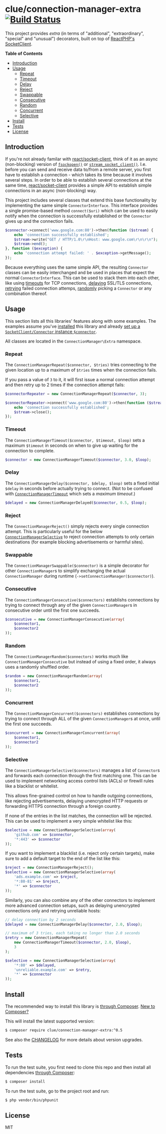 # clue/connection-manager-extra [![Build Status](https://travis-ci.org/clue/php-connection-manager-extra.svg?branch=master)](https://travis-ci.org/clue/php-connection-manager-extra)

This project provides _extra_ (in terms of "additional", "extraordinary", "special" and "unusual") decorators,
built on top of [ReactPHP's SocketClient](https://github.com/reactphp/socket-client).

**Table of Contents**

* [Introduction](#introduction)
* [Usage](#usage)
  * [Repeat](#repeat)
  * [Timeout](#timeout)
  * [Delay](#delay)
  * [Reject](#reject)
  * [Swappable](#swappable)
  * [Consecutive](#consecutive)
  * [Random](#random)
  * [Concurrent](#concurrent)
  * [Selective](#selective)
* [Install](#install)
* [Tests](#tests)
* [License](#license)

## Introduction

If you're not already familar with [react/socket-client](https://github.com/reactphp/socket-client),
think of it as an async (non-blocking) version of [`fsockopen()`](http://php.net/manual/en/function.fsockopen.php)
or [`stream_socket_client()`](http://php.net/manual/en/function.stream-socket-client.php).
I.e. before you can send and receive data to/from a remote server, you first have to establish a connection - which
takes its time because it involves several steps.
In order to be able to establish several connections at the same time, [react/socket-client](https://github.com/reactphp/socket-client) provides a simple
API to establish simple connections in an async (non-blocking) way.

This project includes several classes that extend this base functionality by implementing the same simple `ConnectorInterface`.
This interface provides a single promise-based method `connect($uri)` which can be used to easily notify
when the connection is successfully established or the `Connector` gives up and the connection fails.

```php
$connector->connect('www.google.com:80')->then(function ($stream) {
    echo 'connection successfully established';
    $stream->write("GET / HTTP/1.0\r\nHost: www.google.com\r\n\r\n");
    $stream->end();
}, function ($exception) {
    echo 'connection attempt failed: ' . $exception->getMessage();
});

```

Because everything uses the same simple API, the resulting `Connector` classes can be easily interchanged
and be used in places that expect the normal `ConnectorInterface`. This can be used to stack them into each other,
like using [timeouts](#timeout) for TCP connections, [delaying](#delay) SSL/TLS connections,
[retrying](#repeating--retrying) failed connection attemps, [randomly](#random) picking a `Connector` or
any combination thereof.

## Usage

This section lists all this libraries' features along with some examples.
The examples assume you've [installed](#install) this library and
already [set up a `SocketClient/Connector` instance `$connector`](https://github.com/reactphp/socket-client#async-tcpip-connections).

All classes are located in the `ConnectionManager\Extra` namespace.

### Repeat

The `ConnectionManagerRepeat($connector, $tries)` tries connecting to the given location up to a maximum
of `$tries` times when the connection fails.

If you pass a value of `3` to it, it will first issue a normal connection attempt
and then retry up to 2 times if the connection attempt fails:

```php
$connectorRepeater = new ConnectionManagerRepeat($connector, 3);

$connectorRepeater->connect('www.google.com:80')->then(function ($stream) {
    echo 'connection successfully established';
    $stream->close();
});
```

### Timeout

The `ConnectionManagerTimeout($connector, $timeout, $loop)` sets a maximum `$timeout` in seconds on when to give up
waiting for the connection to complete.

```php
$connector = new ConnectionManagerTimeout($connector, 3.0, $loop);
```

### Delay

The `ConnectionManagerDelay($connector, $delay, $loop)` sets a fixed initial `$delay` in seconds before actually
trying to connect. (Not to be confused with [`ConnectionManagerTimeout`](#timeout) which sets a _maximum timeout_.)

```php
$delayed = new ConnectionManagerDelayed($connector, 0.5, $loop);
```

### Reject

The `ConnectionManagerReject()` simply rejects every single connection attempt.
This is particularly useful for the below [`ConnectionManagerSelective`](#selective) to reject connection attempts
to only certain destinations (for example blocking advertisements or harmful sites).

### Swappable

The `ConnectionManagerSwappable($connector)` is a simple decorator for other `ConnectionManager`s to
simplify exchanging the actual `ConnectionManager` during runtime (`->setConnectionManager($connector)`).

### Consecutive

The `ConnectionManagerConsecutive($connectors)` establishs connections by trying to connect through
any of the given `ConnectionManager`s in consecutive order until the first one succeeds.

```php
$consecutive = new ConnectionManagerConsecutive(array(
    $connector1,
    $connector2
));
```

### Random

The `ConnectionManagerRandom($connectors)` works much like `ConnectionManagerConsecutive` but instead
of using a fixed order, it always uses a randomly shuffled order.

```php
$random = new ConnectionManagerRandom(array(
    $connector1,
    $connector2
));
```

### Concurrent

The `ConnectionManagerConcurrent($connectors)` establishes connections by trying to connect through
ALL of the given `ConnectionManager`s at once, until the first one succeeds.

```php
$concurrent = new ConnectionManagerConcurrent(array(
    $connector1,
    $connector2
));
```

### Selective

The `ConnectionManagerSelective($connectors)` manages a list of `Connector`s and
forwards each connection through the first matching one.
This can be used to implement networking access control lists (ACLs) or firewill
rules like a blacklist or whitelist.

This allows fine-grained control on how to handle outgoing connections, like
rejecting advertisements, delaying unencrypted HTTP requests or forwarding HTTPS
connection through a foreign country.

If none of the entries in the list matches, the connection will be rejected.
This can be used to implement a very simple whitelist like this: 

```php
$selective = new ConnectionManagerSelective(array(
    'github.com' => $connector,
    '*:443' => $connector
));
```

If you want to implement a blacklist (i.e. reject only certain targets), make
sure to add a default target to the end of the list like this:

```php
$reject = new ConnectionManagerReject();
$selective = new ConnectionManagerSelective(array(
    'ads.example.com' => $reject,
    '*:80-81' => $reject,
    '*' => $connector
));
```

Similarly, you can also combine any of the other connectors to implement more
advanced connection setups, such as delaying unencrypted connections only and
retrying unreliable hosts:

```php
// delay connection by 2 seconds
$delayed = new ConnectionManagerDelay($connector, 2.0, $loop);

// maximum of 3 tries, each taking no longer than 2.0 seconds
$retry = new ConnectionManagerRepeat(
    new ConnectionManagerTimeout($connector, 2.0, $loop),
    3
);

$selective = new ConnectionManagerSelective(array(
    '*:80' => $delayed,
    'unreliable.example.com' => $retry,
    '*' => $connector
));
```

## Install

The recommended way to install this library is [through Composer](http://getcomposer.org).
[New to Composer?](http://getcomposer.org/doc/00-intro.md)

This will install the latest supported version:

```bash
$ composer require clue/connection-manager-extra:^0.5
```

See also the [CHANGELOG](CHANGELOG.md) for more details about version upgrades.

## Tests

To run the test suite, you first need to clone this repo and then install all
dependencies [through Composer](http://getcomposer.org):

```bash
$ composer install
```

To run the test suite, go to the project root and run:

```bash
$ php vendor/bin/phpunit
```

## License

MIT
